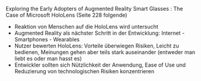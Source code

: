 Exploring the Early Adopters of Augmented Reality Smart Glasses : The Case of Microsoft HoloLens (Seite 228 folgende)

- Reaktion von Menschen auf die HoloLens wird untersucht
- Augmented Reality als nächster Schritt in der Entwicklung: Internet - Smartphones - Wearables
- Nutzer bewerten HoloLens: Vorteile überwiegen Risiken, Leicht zu bedienen, Meinungen gehen aber teils stark auseinander (entweder man liebt es oder man hasst es)
- Entwickler sollten sich Nützlichkeit der Anwendung, Ease of Use und Reduzierung von technologischen Risiken konzentrieren
